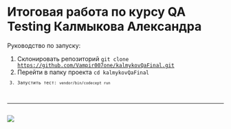 # Итоговая работа по курсу QA Testing Калмыкова Александра
Руководство по запуску:
1. Склонировать репозиторий <code>git clone https://github.com/Vampir007one/kalmykovQaFinal.git</code>
2. Перейти в папку проекта <code>cd kalmykovQaFinal<code>
3. Запустить тест: <code>vendor/bin/codecept run<code>
---
<a href="https://asciinema.org/a/uq2zSrCwmAfEfxBkDj2FFHslZ" target="_blank"><img src="https://asciinema.org/a/uq2zSrCwmAfEfxBkDj2FFHslZ.svg" /></a>
